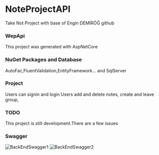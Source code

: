 
# NoteProjectAPI
Take Not Project with base of Engin DEMİRÖĞ github

### WepApi
This project was generated with AspNetCore

### NuGet Packages and Database
AutoFac,FluentValidation,EntityFramework...  and SqlServer

### Project
Users can signin and login
Users add and delete notes, create and leave group, 

### TODO
This project is still development.There are a few issues

### Swagger
![BackEndSwagger1](https://user-images.githubusercontent.com/79517860/116421255-578dfe80-a847-11eb-9577-03b1159644bc.png)
![BackEndSwagger2](https://user-images.githubusercontent.com/79517860/116421261-58269500-a847-11eb-9914-ccafb5ca36ed.png)
